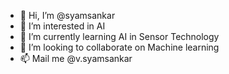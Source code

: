- 👋 Hi, I’m @syamsankar
- 👀 I’m interested in AI
- 🌱 I’m currently learning AI in Sensor Technology
- 💞️ I’m looking to collaborate on Machine learning 
- 📫 Mail me @v.syamsankar

<!---
syam-sankarv/syam-sankarv is a ✨ special ✨ repository because its `README.md` (this file) appears on your GitHub profile.
You can click the Preview link to take a look at your changes.
--->
